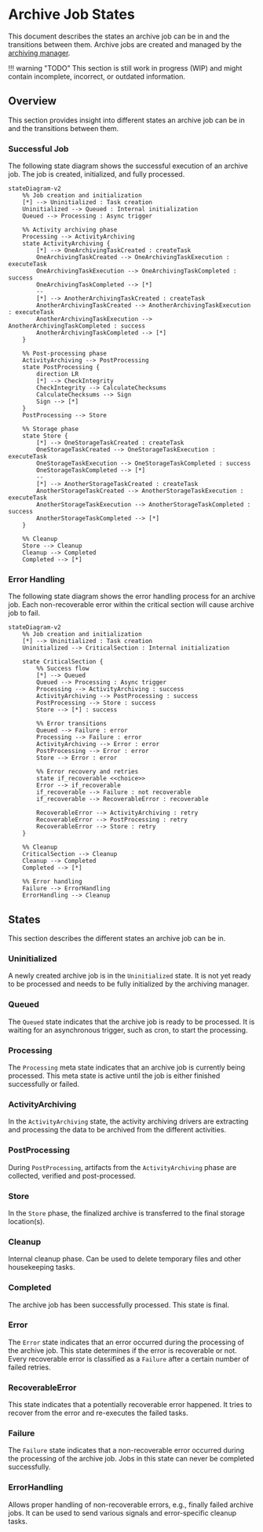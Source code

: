# Archive Job States

This document describes the states an archive job can be in and the transitions between them. Archive jobs are created
and managed by the [archiving manager](../../components/archiving-manager).

!!! warning "TODO"
    This section is still work in progress (WIP) and might contain incomplete, incorrect, or outdated information.

## Overview

This section provides insight into different states an archive job can be in and the transitions between them.

### Successful Job

The following state diagram shows the successful execution of an archive job. The job is created, initialized, and
fully processed.

```mermaid
stateDiagram-v2
    %% Job creation and initialization
    [*] --> Uninitialized : Task creation
    Uninitialized --> Queued : Internal initialization
    Queued --> Processing : Async trigger
    
    %% Activity archiving phase
    Processing --> ActivityArchiving
    state ActivityArchiving {
        [*] --> OneArchivingTaskCreated : createTask
        OneArchivingTaskCreated --> OneArchivingTaskExecution : executeTask
        OneArchivingTaskExecution --> OneArchivingTaskCompleted : success
        OneArchivingTaskCompleted --> [*]
        --
        [*] --> AnotherArchivingTaskCreated : createTask
        AnotherArchivingTaskCreated --> AnotherArchivingTaskExecution : executeTask
        AnotherArchivingTaskExecution --> AnotherArchivingTaskCompleted : success
        AnotherArchivingTaskCompleted --> [*]
    }
    
    %% Post-processing phase
    ActivityArchiving --> PostProcessing
    state PostProcessing {
        direction LR
        [*] --> CheckIntegrity
        CheckIntegrity --> CalculateChecksums
        CalculateChecksums --> Sign
        Sign --> [*]
    }
    PostProcessing --> Store
    
    %% Storage phase
    state Store {
        [*] --> OneStorageTaskCreated : createTask
        OneStorageTaskCreated --> OneStorageTaskExecution : executeTask
        OneStorageTaskExecution --> OneStorageTaskCompleted : success
        OneStorageTaskCompleted --> [*]
        --
        [*] --> AnotherStorageTaskCreated : createTask
        AnotherStorageTaskCreated --> AnotherStorageTaskExecution : executeTask
        AnotherStorageTaskExecution --> AnotherStorageTaskCompleted : success
        AnotherStorageTaskCompleted --> [*]
    }

    %% Cleanup
    Store --> Cleanup
    Cleanup --> Completed
    Completed --> [*]
```

### Error Handling

The following state diagram shows the error handling process for an archive job. Each non-recoverable error within the
critical section will cause archive job to fail.

```mermaid
stateDiagram-v2
    %% Job creation and initialization
    [*] --> Uninitialized : Task creation
    Uninitialized --> CriticalSection : Internal initialization
    
    state CriticalSection {
        %% Success flow
        [*] --> Queued
        Queued --> Processing : Async trigger
        Processing --> ActivityArchiving : success
        ActivityArchiving --> PostProcessing : success
        PostProcessing --> Store : success
        Store --> [*] : success
        
        %% Error transitions
        Queued --> Failure : error
        Processing --> Failure : error
        ActivityArchiving --> Error : error
        PostProcessing --> Error : error
        Store --> Error : error
        
        %% Error recovery and retries
        state if_recoverable <<choice>>
        Error --> if_recoverable
        if_recoverable --> Failure : not recoverable
        if_recoverable --> RecoverableError : recoverable
        
        RecoverableError --> ActivityArchiving : retry
        RecoverableError --> PostProcessing : retry
        RecoverableError --> Store : retry
    }

    %% Cleanup
    CriticalSection --> Cleanup
    Cleanup --> Completed
    Completed --> [*]
    
    %% Error handling
    Failure --> ErrorHandling
    ErrorHandling --> Cleanup
```


## States

This section describes the different states an archive job can be in.

### Uninitialized

A newly created archive job is in the `Uninitialized` state. It is not yet ready to be processed and needs to be fully
initialized by the archiving manager.

### Queued

The `Queued` state indicates that the archive job is ready to be processed. It is waiting for an asynchronous trigger,
such as cron, to start the processing.

### Processing

The `Processing` meta state indicates that an archive job is currently being processed. This meta state is active until
the job is either finished successfully or failed.

### ActivityArchiving

In the `ActivityArchiving` state, the activity archiving drivers are extracting and processing the data to be archived
from the different activities.

### PostProcessing

During `PostProcessing`, artifacts from the `ActivityArchiving` phase are collected, verified and post-processed.

### Store

In the `Store` phase, the finalized archive is transferred to the final storage location(s).

### Cleanup

Internal cleanup phase. Can be used to delete temporary files and other housekeeping tasks.

### Completed

The archive job has been successfully processed. This state is final.

### Error

The `Error` state indicates that an error occurred during the processing of the archive job. This state determines if
the error is recoverable or not. Every recoverable error is classified as a `Failure` after a certain number of failed
retries.

### RecoverableError

This state indicates that a potentially recoverable error happened. It tries to recover from the error and re-executes
the failed tasks.

### Failure

The `Failure` state indicates that a non-recoverable error occurred during the processing of the archive job. Jobs in
this state can never be completed successfully.

### ErrorHandling

Allows proper handling of non-recoverable errors, e.g., finally failed archive jobs. It can be used to send various
signals and error-specific cleanup tasks.
